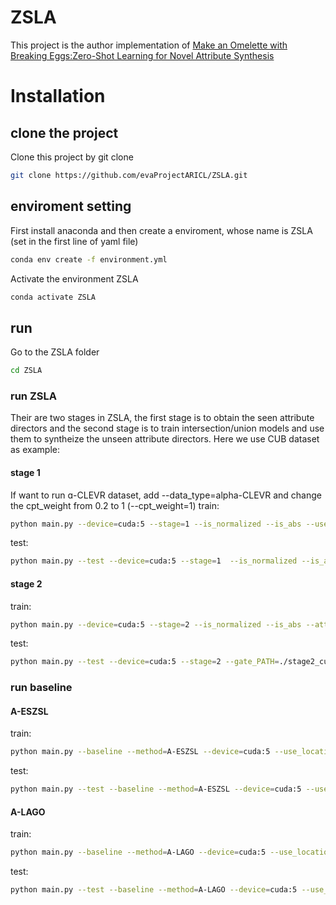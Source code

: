 # ZSLA
This project is the author implementation of [Make an Omelette with Breaking Eggs:Zero-Shot Learning for Novel Attribute Synthesis](https://arxiv.org/abs/2111.14182)

# Installation
## clone the project
Clone this project by git clone
```bash
git clone https://github.com/evaProjectARICL/ZSLA.git
```

## enviroment setting
First install anaconda and then create a enviroment, whose name is ZSLA (set in the first line of yaml file)
```bash
conda env create -f environment.yml
```
Activate the environment ZSLA
```bash
conda activate ZSLA
```

## run
Go to the ZSLA folder
```bash
cd ZSLA
```
### run ZSLA
Their are two stages in ZSLA, the first stage is to obtain the seen attribute directors and the second stage is to train intersection/union models and use them to syntheize the unseen attribute directors.
Here we use CUB dataset as example:
#### stage 1
If want to run ɑ-CLEVR dataset, add --data_type=alpha-CLEVR and change the cpt_weight from 0.2 to 1 (--cpt_weight=1)
train: 
```bash
python main.py --device=cuda:5 --stage=1 --is_normalized --is_abs --use_location_info --cpt_weight=0.2 --umc_start=0  --output_PATH=./stage1_cub
```
test: 
```bash
python main.py --test --device=cuda:5 --stage=1  --is_normalized --is_abs --attributes_PATH=./stage1_cub/classifier_10000.pth
```
#### stage 2
train: 
```bash
python main.py --device=cuda:5 --stage=2 --is_normalized --is_abs --attributes_PATH=./stage1_cub/classifier_10000.pth --output_PATH=./stage2_cub
```

test: 
```bash
python main.py --test --device=cuda:5 --stage=2 --gate_PATH=./stage2_cub/model_200000.pth
```
### run baseline
#### A-ESZSL
train: 
```bash
python main.py --baseline --method=A-ESZSL --device=cuda:5 --use_location_info --output_PATH=./A_ESZSL_cub 
```
test: 
```bash
python main.py --test --baseline --method=A-ESZSL --device=cuda:5 --use_location_info --baseline_PATH=./A_ESZSL_cub/model_5000.pth
```
#### A-LAGO
train: 
```bash
python main.py --baseline --method=A-LAGO --device=cuda:5 --use_location_info --output_PATH=./A_LAGO_cub 
```
test: 
```bash
python main.py --test --baseline --method=A-LAGO --device=cuda:5 --use_location_info --baseline_PATH=./A_LAGO_cub/model_5000.pth
```

